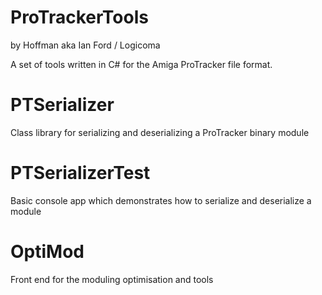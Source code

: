 # ProTrackerTools
by Hoffman aka Ian Ford / Logicoma

A set of tools written in C# for the Amiga ProTracker file format.

# PTSerializer
Class library for serializing and deserializing a ProTracker binary module

# PTSerializerTest
Basic console app which demonstrates how to serialize and deserialize a module

# OptiMod
Front end for the moduling optimisation and tools

